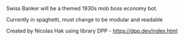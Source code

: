 Swiss Banker will be a themed 1930s mob boss economy bot.

Currently in spaghetti, must change to be modular and readable

Created by Nicolas Hak using library DPP - https://dpp.dev/index.html